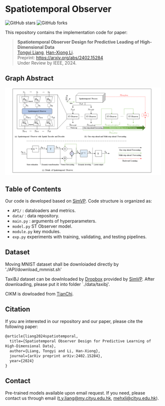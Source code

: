 # Spatiotemporal Observer
![GitHub stars](https://img.shields.io/github/stars/leonty1/Spatiotemporal-Observer)  ![GitHub forks](https://img.shields.io/github/forks/leonty1/Spatiotemporal-Observer?color=green)

This repository contains the implementation code for paper:

> **Spatiotemporal Observer Design for Predictive Leading of High-Dimensional Data**\
> [Tongyi Liang](https://github.com/leonty1.html), [Han-Xiong Li](https://scholar.google.com/citations?user=tnnePQwAAAAJ.html).\
> Preprint: https://arxiv.org/abs/2402.15284 \
> Under Review by IEEE, 2024. 

## Graph Abstract

<p align="center">
    <img src="overall_framework.png" width="1600"> <br>
</p>


## Table of Contents
Our code is developed based on [SimVP](https://github.com/A4Bio/SimVP). Code structure is organized as:

* `API/` : dataloaders and metrics.
* `data/` : data repository.
* `main.py` : arguments of hyperparameters.
* `model.py` ST Observer model.
* `module.py` key modules.
* `exp.py` experiments with training, validating, and testing pipelines.

## Dataset

Moving MNIST dataset shall be downloiaded directly by './API/download_mmnist.sh'

TaxiBJ dataset can be dowlnloaded by [Dropbox](https://www.dropbox.com/sh/l9drnyeftcmy3j1/AACCgUyOj2akPNBwFAe9W1-ia?dl=0) provided by [SimVP](https://github.com/A4Bio/SimVP). 
After downloading, please put it into folder `./data/taxibj'.

CIKM is dowloaded from [TianChi](https://tianchi.aliyun.com/competition/entrance%20/231596/information).

## Citation

If you are interested in our repository and our paper, please cite the following paper:

```
@article{liang2024spatiotemporal,
  title={Spatiotemporal Observer Design for Predictive Learning of High-Dimensional Data},
  author={Liang, Tongyi and Li, Han-Xiong},
  journal={arXiv preprint arXiv:2402.15284},
  year={2024}
}
```

## Contact
Pre-trained models available upon email request.
If you need, please contact us through email (t.y.liang@my.cityu.edu.hk, mehxli@cityu.edu.hk).


